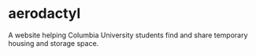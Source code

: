 # aerodactyl

A website helping Columbia University students find and share temporary housing and storage space.

